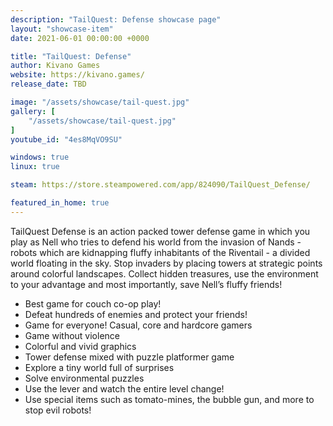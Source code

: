```yaml
---
description: "TailQuest: Defense showcase page"
layout: "showcase-item"
date: 2021-06-01 00:00:00 +0000

title: "TailQuest: Defense"
author: Kivano Games
website: https://kivano.games/
release_date: TBD

image: "/assets/showcase/tail-quest.jpg"
gallery: [
	"/assets/showcase/tail-quest.jpg"
]
youtube_id: "4es8MqVO9SU"

windows: true
linux: true

steam: https://store.steampowered.com/app/824090/TailQuest_Defense/

featured_in_home: true
---
```



TailQuest Defense is an action packed tower defense game in which you play as Nell who tries to defend his world from the invasion of Nands - robots which are kidnapping fluffy inhabitants of the Riventail - a divided world floating in the sky.
Stop invaders by placing towers at strategic points around colorful landscapes. Collect hidden treasures, use the environment to your advantage and most importantly, save Nell’s fluffy friends! 

- Best game for couch co-op play!
- Defeat hundreds of enemies and protect your friends!
- Game for everyone! Casual, core and hardcore gamers
- Game without violence
- Colorful and vivid graphics
- Tower defense mixed with puzzle platformer game
- Explore a tiny world full of surprises
- Solve environmental puzzles
- Use the lever and watch the entire level change!
- Use special items such as tomato-mines, the bubble gun, and more to stop evil robots!